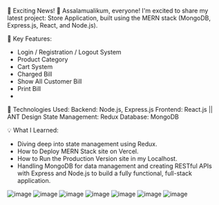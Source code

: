 🚀 Exciting News! 🚀
Assalamualikum, everyone!
I'm excited to share my latest project: Store Application, built using the MERN stack (MongoDB, Express.js, React, and Node.js). 

🔹 Key Features:
- Login / Registration / Logout System
- Product Category
- Cart System
- Charged Bill
- Show All Customer Bill
- Print Bill
- 
🔹 Technologies Used:
Backend: Node.js, Express.js
Frontend: React.js || ANT Design
State Management: Redux
Database: MongoDB

💡 What I Learned:
- Diving deep into state management using Redux.
- How to Deploy MERN Stack site on Vercel.
- How to Run the Production Version site in my Localhost.
- Handling MongoDB for data management and creating RESTful APIs with Express and Node.js to build a fully functional, full-stack application.

![image](https://github.com/user-attachments/assets/b1c395e0-6cf8-4dd5-adff-61377279ff6e)
![image](https://github.com/user-attachments/assets/46d63a87-dcc7-457e-9b22-f3c33c5d099f)
![image](https://github.com/user-attachments/assets/9e86063b-ceee-45ae-a041-c9463e7db002)
![image](https://github.com/user-attachments/assets/9ea08077-b3bb-4b81-91fd-d544a3afb9ef)
![image](https://github.com/user-attachments/assets/3fcf4051-24f6-4396-ac11-a8f8a1b55140)
![image](https://github.com/user-attachments/assets/948d234f-08df-428a-968f-718f8be87055)
![image](https://github.com/user-attachments/assets/055db99e-97e4-41ab-8a32-b758b13933c1)





